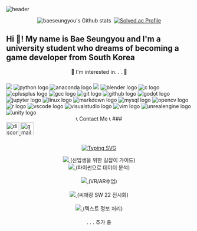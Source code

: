 ![header](https://capsule-render.vercel.app/api?type=venom&&color=gradient&height=300&section=header&text=Hello%20World&fontColor=00000&stroke=d6ace6&fontSize=85)

<div align="center">

![baeseungyou's Github stats](https://github-readme-stats.vercel.app/api?username=baeseungyou&include_all_commits=true&show_icons=true&theme=radical&count_private=true) ﻿﻿ [![Solved.ac Profile](http://mazassumnida.wtf/api/v2/generate_badge?boj=20225169)](https://solved.ac/20225169/)
  
<h2 align="left">Hi 👋! My name is Bae Seungyou and I'm a university student who dreams of becoming a game developer from South Korea</h2>

🌟 I'm interested in. . . 🌟
###

<div align="left">
  <img src="https://skillicons.dev/icons?i=js,html,css"/>
  <img src="https://skillicons.dev/icons?i=python" class="tech-icon" alt="python logo" />
  <img src="https://skillicons.dev/icons?i=anaconda" class="tech-icon" alt="anaconda logo" />
  <img src= "https://skillicons.dev/icons?i=java,kotlin,nodejs,figma&theme=light" />
  <img src="https://cdn.jsdelivr.net/gh/devicons/devicon/icons/blender/blender-original.svg" class="tech-icon" alt="blender logo" />
  <img src="https://cdn.jsdelivr.net/gh/devicons/devicon/icons/c/c-original.svg" class="tech-icon" alt="c logo" />
  <img src="https://cdn.simpleicons.org/c++/00599C" class="tech-icon" alt="cplusplus logo" />
  <img src="https://cdn.jsdelivr.net/gh/devicons/devicon/icons/gcc/gcc-original.svg" class="tech-icon" alt="gcc logo" />
  <img src="https://cdn.jsdelivr.net/gh/devicons/devicon/icons/git/git-original.svg" class="tech-icon" alt="git logo" />
  <img src="https://cdn.jsdelivr.net/gh/devicons/devicon/icons/github/github-original.svg" class="tech-icon" alt="github logo" />
  <img src="https://cdn.jsdelivr.net/gh/devicons/devicon/icons/godot/godot-original.svg" class="tech-icon" alt="godot logo" />
  <img src="https://cdn.jsdelivr.net/gh/devicons/devicon/icons/jupyter/jupyter-original.svg" class="tech-icon" alt="jupyter logo" />
  <img src="https://skillicons.dev/icons?i=linux" class="tech-icon" alt="linux logo" />
  <img src="https://skillicons.dev/icons?i=markdown" class="tech-icon" alt="markdown logo" />
  <img src="https://skillicons.dev/icons?i=mysql" class="tech-icon" alt="mysql logo" />
  <img src="https://skillicons.dev/icons?i=opencv" class="tech-icon" alt="opencv logo" />
  <img src="https://skillicons.dev/icons?i=r" class="tech-icon" alt="r logo" />
  <img src="https://skillicons.dev/icons?i=vscode" class="tech-icon" alt="vscode logo" />
  <img src="https://skillicons.dev/icons?i=visualstudio" class="tech-icon" alt="visualstudio logo" />
  <img src="https://skillicons.dev/icons?i=vim" class="tech-icon" alt="vim logo" />
  <img src="https://skillicons.dev/icons?i=unreal" class="tech-icon" alt="unrealengine logo" />
  <img src="https://skillicons.dev/icons?i=unity" class="tech-icon" alt="unity logo" />
</div>
📞 Contact Me 📞
###

<div align="left">
  <a href="https://discord.com/channels/Null" target="_blank">
    <img src="https://img.shields.io/static/v1?message=Discord&logo=discord&label=&color=7289DA&logoColor=white&labelColor=&style=for-the-badge" height="35" alt="discord logo"  />
  </a>
  <a href="https://mail.google.com/mail/u/gaejisub" target="_blank">
    <img src="https://img.shields.io/static/v1?message=Gmail&logo=gmail&label=&color=D14836&logoColor=white&labelColor=&style=for-the-badge" height="35" alt="gmail logo"  />
  </a>
</div>

###
[![Typing SVG](https://readme-typing-svg.demolab.com?font=DM+Sans&pause=1000&color=44C0F7&background=FFFFFF00&center=true&vCenter=true&width=435&lines=%F0%9F%92%AB+My+Project+%F0%9F%92%AB)](https://git.io/typing-svg)

<a href="https://hallymuniversity.notion.site/b99e1f3a6b984cc5bf7c905ee7abfd7a?v=f0af3e392de649089cd19538d4d0554a" target="_blank">
    <img src="https://img.shields.io/badge/notion-%23000000.svg?&style=for-the-badge&logo=notion&logoColor=white"/>
</a> (신입생을 위한 길잡이 가이드)

<br>
 <a href="https://github.com/baeseungyou/first-repos/tree/main/20225169%20%EB%B0%B0%EC%8A%B9%EC%9C%A0_%EA%B8%B0%EB%A7%90%20%ED%94%84%EB%A1%9C%EC%A0%9D%ED%8A%B8" target="_blank">
   <img src="https://img.shields.io/badge/github-181717?style=for-the-badge&logo=github&logoColor=white"/>
</a> (파이썬으로 데이터 분석)
</br> 

<br>
  <a href="https://github.com/baeseungyou/VR-AR-class" target="_blank">
   <img src="https://img.shields.io/badge/github-181717?style=for-the-badge&logo=github&logoColor=white"/>
</a> (VR/AR수업)
</br>

<br>
 <a href="https://github.com/baeseungyou/sw22" target="_blank">
    <img src="https://img.shields.io/badge/github-181717?style=for-the-badge&logo=github&logoColor=white"/>
</a> (씨애랑 SW 22 전시회)
</br>

<br>
 <a href="https://github.com/baeseungyou/study" target="_blank">
     <img src="https://img.shields.io/badge/github-181717?style=for-the-badge&logo=github&logoColor=white"/>
</a> (텍스트 정보 처리)
</br>

<br>
 . . . 추가 중
 </br>
